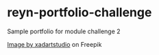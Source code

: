 # reyn-portfolio-challenge
Sample portfolio for module challenge 2

<a href="https://www.freepik.com/free-vector/isolated-young-handsome-man-set-different-poses-white-background-illustration_34208477.htm#page=12&query=avatar&position=2&from_view=keyword&track=sph&uuid=42fa0212-1614-4e92-9f7f-d460f8393e7f">Image by xadartstudio</a> on Freepik
